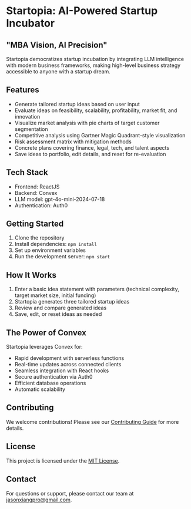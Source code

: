 # Startopia: AI-Powered Startup Incubator

## "MBA Vision, AI Precision"

Startopia democratizes startup incubation by integrating LLM intelligence with modern business frameworks, making high-level business strategy accessible to anyone with a startup dream.

## Features

- Generate tailored startup ideas based on user input
- Evaluate ideas on feasibility, scalability, profitability, market fit, and innovation
- Visualize market analysis with pie charts of target customer segmentation
- Competitive analysis using Gartner Magic Quadrant-style visualization
- Risk assessment matrix with mitigation methods
- Concrete plans covering finance, legal, tech, and talent aspects
- Save ideas to portfolio, edit details, and reset for re-evaluation

## Tech Stack

- Frontend: ReactJS
- Backend: Convex
- LLM model: gpt-4o-mini-2024-07-18
- Authentication: Auth0

## Getting Started

1. Clone the repository
2. Install dependencies: `npm install`
3. Set up environment variables
4. Run the development server: `npm start`

## How It Works

1. Enter a basic idea statement with parameters (technical complexity, target market size, initial funding)
2. Startopia generates three tailored startup ideas
3. Review and compare generated ideas
4. Save, edit, or reset ideas as needed

## The Power of Convex

Startopia leverages Convex for:

- Rapid development with serverless functions
- Real-time updates across connected clients
- Seamless integration with React hooks
- Secure authentication via Auth0
- Efficient database operations
- Automatic scalability

## Contributing

We welcome contributions! Please see our [Contributing Guide](CONTRIBUTING.md) for more details.

## License

This project is licensed under the [MIT License](LICENSE).

## Contact

For questions or support, please contact our team at jasonxiangpro@gmail.com.
